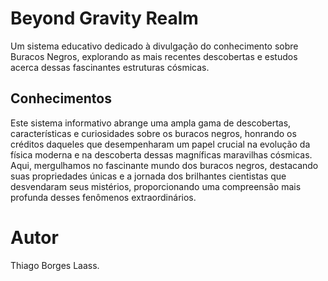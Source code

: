 # Beyond Gravity Realm
Um sistema educativo dedicado à divulgação do conhecimento sobre Buracos Negros, explorando as mais recentes descobertas e estudos acerca dessas fascinantes estruturas cósmicas.
## Conhecimentos
Este sistema informativo abrange uma ampla gama de descobertas, características e curiosidades sobre os buracos negros, honrando os créditos daqueles que desempenharam um papel crucial na evolução da física moderna e na descoberta dessas magníficas maravilhas cósmicas. Aqui, mergulhamos no fascinante mundo dos buracos negros, destacando suas propriedades únicas e a jornada dos brilhantes cientistas que desvendaram seus mistérios, proporcionando uma compreensão mais profunda desses fenômenos extraordinários.
# Autor

Thiago Borges Laass.
